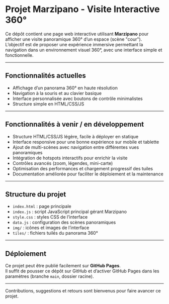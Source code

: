 # Projet Marzipano - Visite Interactive 360°

Ce dépôt contient une page web interactive utilisant **Marzipano** pour afficher une visite panoramique 360° d’un espace (scène "cour").  
L’objectif est de proposer une expérience immersive permettant la navigation dans un environnement visuel 360°, avec une interface simple et fonctionnelle.

---

## Fonctionnalités actuelles

- Affichage d’un panorama 360° en haute résolution  
- Navigation à la souris et au clavier basique  
- Interface personnalisée avec boutons de contrôle minimalistes  
- Structure simple en HTML/CSS/JS  

---

## Fonctionnalités à venir / en développement

- Structure HTML/CSS/JS légère, facile à déployer en statique  
- Interface responsive pour une bonne expérience sur mobile et tablette  
- Ajout de multi-scènes avec navigation entre différentes vues panoramiques  
- Intégration de hotspots interactifs pour enrichir la visite  
- Contrôles avancés (zoom, légendes, mini-carte)  
- Optimisation des performances et chargement progressif des tuiles  
- Documentation améliorée pour faciliter le déploiement et la maintenance  

---

## Structure du projet

- `index.html` : page principale  
- `index.js` : script JavaScript principal gérant Marzipano  
- `style.css` : styles CSS de l’interface  
- `data.js` : configuration des scènes panoramiques  
- `img/` : icônes et images de l’interface  
- `tiles/` : fichiers tuilés du panorama 360°  

---

## Déploiement

Ce projet peut être publié facilement sur **GitHub Pages**.  
Il suffit de pousser ce dépôt sur GitHub et d’activer GitHub Pages dans les paramètres (branche `main`, dossier racine).

---

Contributions, suggestions et retours sont bienvenus pour faire avancer ce projet.
